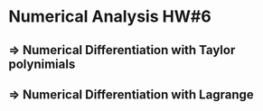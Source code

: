 # Numerical Analysis HW#6

## => Numerical Differentiation with Taylor polynimials
## => Numerical Differentiation with Lagrange
